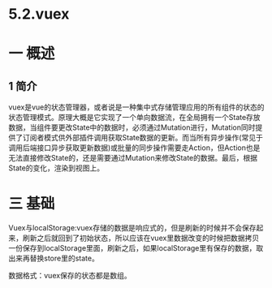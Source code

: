 # 5.2.vuex

# 一 概述

## 1 简介
vuex是vue的状态管理器，或者说是一种集中式存储管理应用的所有组件的状态的状态管理模式。原理大概是它实现了一个单向数据流，在全局拥有一个State存放数据，当组件要更改State中的数据时，必须通过Mutation进行，Mutation同时提供了订阅者模式供外部插件调用获取State数据的更新。而当所有异步操作(常见于调用后端接口异步获取更新数据)或批量的同步操作需要走Action，但Action也是无法直接修改State的，还是需要通过Mutation来修改State的数据。最后，根据State的变化，渲染到视图上。

# 三 基础
Vuex与localStorage:vuex存储的数据是响应式的，但是刷新的时候并不会保存起来，刷新之后就回到了初始状态，所以应该在vuex里数据改变的时候把数据拷贝一份保存到localStorage里面，刷新之后，如果localStorage里有保存的数据，取出来再替换store里的state。

数据格式：vuex保存的状态都是数组。